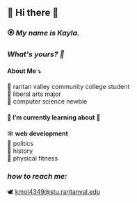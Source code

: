 ## 🐲 Hi there 🐲

### :rosette: *My name is Kayla.*
### *What's yours? 🌻*

#### About Me :arrow_heading_down:

🌱 raritan valley community college student 
<br> :turtle: liberal arts major
<br> :bug: computer science newbie

#### 🦋 I’m currently learning about  🦋

🕸️ **web development** <br>  :dragon: politics <br> 🦕 history <br> 🦏 physical fitness 


### *how to reach me:* 
:dove: kmol4349@stu.raritanval.edu



<!--
**kmolesko/kmolesko** is a ✨ _special_ ✨ repository because its `README.md` (this file) appears on your GitHub profile.

Here are some ideas to get you started:

- 🔭 I’m currently working on ...
- 🌱 I’m currently learning ...
- 👯 I’m looking to collaborate on ...
- 🤔 I’m looking for help with ...
- 💬 Ask me about ...
- 📫 How to reach me: ...
- 😄 Pronouns: ...
- ⚡ Fun fact: ...
-->
